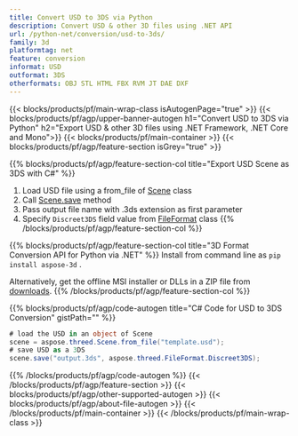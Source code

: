 ```yaml
---
title: Convert USD to 3DS via Python 
description: Convert USD & other 3D files using .NET API
url: /python-net/conversion/usd-to-3ds/
family: 3d
platformtag: net
feature: conversion
informat: USD
outformat: 3DS
otherformats: OBJ STL HTML FBX RVM JT DAE DXF 
---
```


{{< blocks/products/pf/main-wrap-class isAutogenPage="true" >}}
{{< blocks/products/pf/agp/upper-banner-autogen h1="Convert USD to 3DS via Python" h2="Export USD & other 3D files using .NET Framework, .NET Core and Mono">}}
{{< blocks/products/pf/main-container >}}
{{< blocks/products/pf/agp/feature-section isGrey="true" >}}

{{% blocks/products/pf/agp/feature-section-col title="Export USD Scene as 3DS with C#" %}}
1. Load USD file using a from_file of [Scene](https://apireference.aspose.com/3d/python-net/aspose.threed/scene) class
2. Call [Scene.save](https://apireference.aspose.com/3d/python-net/aspose.threed/scene/methods/save/index) method
3. Pass output file name with .3ds extension as first parameter
4. Specify `Discreet3DS` field value from [FileFormat](https://apireference.aspose.com/3d/python-net/aspose.threed/fileformat/fields/index) class
{{% /blocks/products/pf/agp/feature-section-col %}}

{{% blocks/products/pf/agp/feature-section-col title="3D Format Conversion API for Python via .NET" %}}
Install from command line as ```pip install aspose-3d``` .

Alternatively, get the offline MSI installer or DLLs in a ZIP file from [downloads](https://releases.aspose.com/3d/python-net).
{{% /blocks/products/pf/agp/feature-section-col %}}

{{% blocks/products/pf/agp/code-autogen title="C# Code for USD to 3DS Conversion" gistPath="" %}}
```cs
# load the USD in an object of Scene 
scene = aspose.threed.Scene.from_file("template.usd");
# save USD as a 3DS 
scene.save("output.3ds", aspose.threed.FileFormat.Discreet3DS);
```
{{% /blocks/products/pf/agp/code-autogen %}}
{{< /blocks/products/pf/agp/feature-section >}}
{{< blocks/products/pf/agp/other-supported-autogen >}}
{{< blocks/products/pf/agp/about-file-autogen >}}
{{< /blocks/products/pf/main-container >}}
{{< /blocks/products/pf/main-wrap-class >}}
